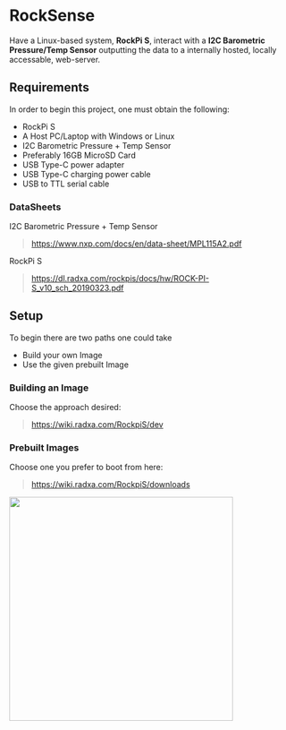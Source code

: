 # RockSense
Have a Linux-based system, **RockPi S**, interact with a **I2C Barometric Pressure/Temp Sensor** outputting the data to a internally hosted, locally accessable, web-server. 

## Requirements
In order to begin this project, one must obtain the following:
- RockPi S
- A Host PC/Laptop with Windows or Linux
- I2C Barometric Pressure + Temp Sensor
- Preferably 16GB MicroSD Card
- USB Type-C power adapter
- USB Type-C charging power cable
- USB to TTL serial cable

### DataSheets
I2C Barometric Pressure + Temp Sensor 
> https://www.nxp.com/docs/en/data-sheet/MPL115A2.pdf

RockPi S
> https://dl.radxa.com/rockpis/docs/hw/ROCK-PI-S_v10_sch_20190323.pdf

## Setup
To begin there are two paths one could take
- Build your own Image
- Use the given prebuilt Image 

### Building an Image
Choose the approach desired:
> https://wiki.radxa.com/RockpiS/dev
### Prebuilt Images
Choose one you prefer to boot from here:
> https://wiki.radxa.com/RockpiS/downloads

<img src="https://wiki.radxa.com/mw/images/thumb/8/8a/Rockpis-serial-connection.jpeg/795px-Rockpis-serial-connection.jpeg" width="400">



